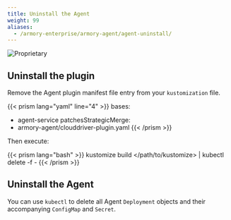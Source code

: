 ```yaml
---
title: Uninstall the Agent
weight: 99
aliases:
  - /armory-enterprise/armory-agent/agent-uninstall/
---
```

![Proprietary](/images/proprietary.svg)


## Uninstall the plugin

Remove the Agent plugin manifest file entry from your `kustomization` file.

{{< prism lang="yaml" line="4" >}}
bases:
  - agent-service
patchesStrategicMerge:
  - armory-agent/clouddriver-plugin.yaml
{{< /prism >}}

Then execute:

{{< prism lang="bash" >}}
 kustomize build </path/to/kustomize> | kubectl delete -f -
{{< /prism >}}

## Uninstall the Agent

You can use `kubectl` to delete all Agent `Deployment` objects and their accompanying `ConfigMap` and `Secret`.